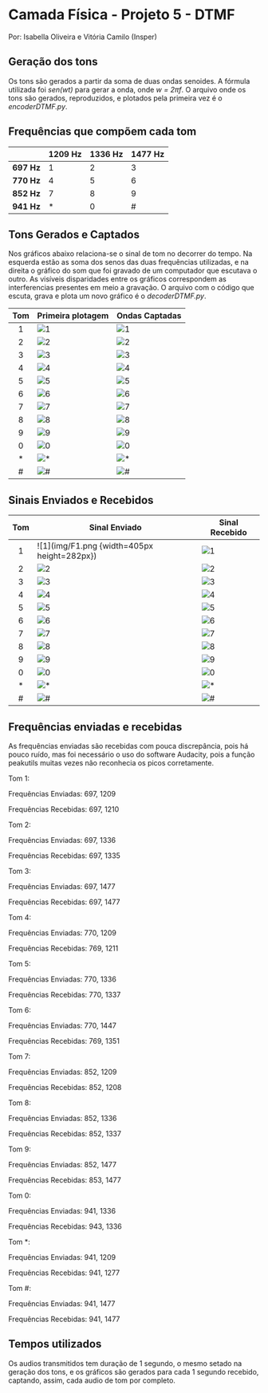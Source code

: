﻿# Camada Física -  Projeto 5 - DTMF
Por: Isabella Oliveira e Vitória Camilo (Insper)


## Geração dos tons
Os tons são gerados a partir da soma de duas ondas senoides. A fórmula utilizada foi *sen(wt)* para gerar a onda, onde *w = 2πf*. O arquivo onde os tons são gerados, reproduzidos, e plotados pela primeira vez é o *encoderDTMF.py*.


## Frequências que compõem cada tom 
|             |1209 Hz  |1336 Hz  |1477 Hz  |
|:-----------:|---------|---------|---------|
|**697 Hz**   |1        |2        |3        |
|**770 Hz**   |4        |5        |6        |
|**852 Hz**   |7        |8        |9        |
|**941 Hz**   |*        |0        |#        |


## Tons Gerados e Captados

Nos gráficos abaixo relaciona-se o sinal de tom no decorrer do tempo. Na esquerda estão as soma dos senos das duas frequências utilizadas, e na direita o gráfico do som que foi gravado de um computador que escutava o outro. As visíveis disparidades entre os gráficos correspondem as interferencias presentes em meio a gravação. O arquivo com o código que escuta, grava e plota um novo gráfico é o *decoderDTMF.py*.

| Tom | Primeira plotagem                  |Ondas Captadas               |
|:-----:|-------------------------|----------------------|
|1      | ![1](img/1p.png)        |![1](img/1.png)       |
|2      | ![2](img/2p.png)        |![2](img/2.png)       |
|3      | ![3](img/3p.png)        |![3](img/3.png)       |
|4      | ![4](img/4p.png)        |![4](img/4.png)       |
|5      | ![5](img/5p.png)        |![5](img/5.png)       |
|6      | ![6](img/6p.png)        |![6](img/6.png)       |
|7      | ![7](img/7p.png)        |![7](img/7.png)       |
|8      | ![8](img/8p.png)        |![8](img/8.png)       |
|9      | ![9](img/9p.png)        |![9](img/9.png)       | 
|0      | ![0](img/0p.png)        |![0](img/0.png)       |
|*      | ![*](img/astp.png)  |![*](img/ast.png)    |
|#      | ![#](img/hashp.png)     |![#](img/hash.png) |

## Sinais Enviados e Recebidos

| Tom   | Sinal Enviado       |Sinal Recebido         |
|:-----:|-------------------------|----------------------|
|1      | ![1](img/F1.png {width=405px height=282px})        |![1](img/T1.png)      |
|2      | ![2](img/F2.png)        |![2](img/T2.png)      |
|3      | ![3](img/F3.png)        |![3](img/T3.png)      |
|4      | ![4](img/F4.png)        |![4](img/T4.png)      |
|5      | ![5](img/F5.png)        |![5](img/T5.png)      |
|6      | ![6](img/F6.png)        |![6](img/T6.png)      |
|7      | ![7](img/F7.png)        |![7](img/T7.png)      |
|8      | ![8](img/F8.png)        |![8](img/T8.png)      |
|9      | ![9](img/F9.png)        |![9](img/T9.png)      | 
|0      | ![0](img/F0.png)        |![0](img/t0.png)      |
|*      | ![*](img/Fast.png)  |![*](img/Tast.png)   |
|#      | ![#](img/Fhash.png)     |![#](img/Thash.png)|


## Frequências enviadas e recebidas
As frequências enviadas são recebidas com pouca discrepância, pois há pouco ruído, mas foi necessário o uso do software Audacity, pois a função peakutils muitas vezes não reconhecia os picos corretamente.

Tom 1: 

Frequências Enviadas: 697, 1209 

Frequências Recebidas: 697, 1210 

Tom 2: 

Frequências Enviadas: 697, 1336

Frequências Recebidas: 697, 1335

Tom 3: 

Frequências Enviadas: 697, 1477

Frequências Recebidas: 697, 1477

Tom 4: 

Frequências Enviadas: 770, 1209 

Frequências Recebidas: 769, 1211 

Tom 5: 

Frequências Enviadas: 770, 1336

Frequências Recebidas: 770, 1337 

Tom 6: 

Frequências Enviadas: 770, 1447

Frequências Recebidas: 769, 1351 

Tom 7: 

Frequências Enviadas: 852, 1209 

Frequências Recebidas: 852, 1208

Tom 8: 

Frequências Enviadas: 852, 1336 

Frequências Recebidas: 852, 1337 

Tom 9: 

Frequências Enviadas: 852, 1477 

Frequências Recebidas: 853, 1477 

Tom 0: 

Frequências Enviadas: 941, 1336 

Frequências Recebidas: 943, 1336 

Tom *: 

Frequências Enviadas: 941, 1209 

Frequências Recebidas: 941, 1277 

Tom #: 

Frequências Enviadas: 941, 1477 

Frequências Recebidas: 941, 1477

## Tempos utilizados
Os audios transmitidos tem duração de 1 segundo, o mesmo setado na geração dos tons, e os gráficos são gerados para cada 1 segundo recebido, captando, assim, cada audio de tom por completo.
